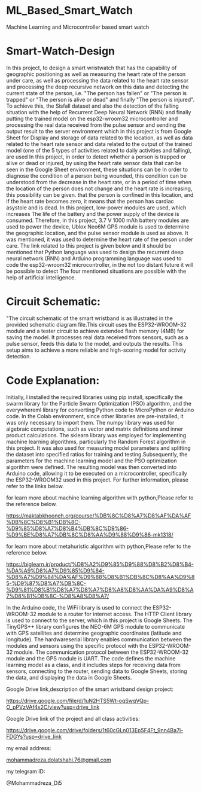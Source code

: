 # ML_Based_Smart_Watch
Machine Learning and Microcontroller based smart watch
# Smart-Watch-Design
In this project, to design a smart wristwatch that has the capability of geographic positioning as well as measuring the heart rate of the person under care, as well as processing the data related to the heart rate sensor and processing the deep recursive network on this data and detecting the current state of the person, i.e. "The person has fallen" or "The person is trapped" or "The person is alive or dead" and finally "The person is injured". To achieve this, the Sisfall dataset and also the detection of the falling situation with the help of Recurrent Deep Neural Network (RNN) and finally putting the trained model on the esp32-wroom32 microcontroller and processing the real data received from the pulse sensor and sending the output result to the server environment which in this project is from Google Sheet for Display and storage of data related to the location, as well as data related to the heart rate sensor and data related to the output of the trained model (one of the 5 types of activities related to daily activities and falling), are used In this project, in order to detect whether a person is trapped or alive or dead or injured, by using the heart rate sensor data that can be seen in the Google Sheet environment, these situations can be In order to diagnose the condition of a person being wounded, this condition can be understood from the decrease in the heart rate, or in a period of time when the location of the person does not change and the heart rate is increasing, this possibility can be given. that the person is confined in this location, and if the heart rate becomes zero, it means that the person has cardiac asystole and is dead. In this project, low-power modules are used, which increases The life of the battery and the power supply of the device is consumed. Therefore, in this project, 3.7 V 1000 mAh battery modules are used to power the device, Ublox Neo6M GPS module is used to determine the geographic location, and the pulse sensor module is used as above. It was mentioned, it was used to determine the heart rate of the person under care.
The link related to this project is given below and it should be mentioned that Python language was used to design the recurrent deep neural network (RNN) and Arduino programming language was used to code the esp32-wroom32 microcontroller, in the not too distant future it will be possible to detect The four mentioned situations are possible with the help of artificial intelligence.
# Circuit Schematic:
"The circuit schematic of the smart wristband is as illustrated in the provided schematic diagram file.This circuit uses the ESP32-WROOM-32 module and a tester circuit to achieve extended flash memory (4MB) for saving the model. It processes real data received from sensors, such as a pulse sensor, feeds this data to the model, and outputs the results. This setup aims to achieve a more reliable and high-scoring model for activity detection.
# Code Explanation:
Initially, I installed the required libraries using pip install, specifically the swarm library for the Particle Swarm Optimization (PSO) algorithm, and the everywhereml library for converting Python code to MicroPython or Arduino code. In the Colab environment, since other libraries are pre-installed, it was only necessary to import them. The numpy library was used for algebraic computations, such as vector and matrix definitions and inner product calculations. The sklearn library was employed for implementing machine learning algorithms, particularly the Random Forest algorithm in this project. It was also used for measuring model parameters and splitting the dataset into specified ratios for training and testing.Subsequently, the parameters for the machine learning model and the PSO optimization algorithm were defined. The resulting model was then converted into Arduino code, allowing it to be executed on a microcontroller, specifically the ESP32-WROOM32 used in this project. For further information, please refer to the links below.

for learn more about machine learning algorithm with python,Please refer to the reference below.

https://maktabkhooneh.org/course/%DB%8C%D8%A7%D8%AF%DA%AF%DB%8C%D8%B1%DB%8C-%D9%85%D8%A7%D8%B4%DB%8C%D9%86-%D9%BE%D8%A7%DB%8C%D8%AA%D9%88%D9%86-mk1318/

for learn more about metahuristic algorithm with python,Please refer to the reference below.

https://biglearn.ir/product/%D8%A2%D9%85%D9%88%D8%B2%D8%B4-%DA%A9%D8%A7%D9%85%D9%84-%D8%A7%D9%84%DA%AF%D9%88%D8%B1%DB%8C%D8%AA%D9%85-%D9%87%D8%A7%DB%8C-%D9%81%D8%B1%D8%A7%D8%A7%D8%A8%D8%AA%DA%A9%D8%A7%D8%B1%DB%8C-%D8%A8%D8%A7/

In the Arduino code, the WiFi library is used to connect the ESP32-WROOM-32 module to a router for internet access. The HTTP Client library is used to connect to the server, which in this project is Google Sheets. The TinyGPS++ library configures the NEO-6M GPS module to communicate with GPS satellites and determine geographic coordinates (latitude and longitude). The hardwareserial library enables communication between the modules and sensors using the specific protocol with the ESP32-WROOM-32 module. The communication protocol between the ESP32-WROOM-32 module and the GPS module is UART. The code defines the machine learning model as a class, and it includes steps for receiving data from sensors, connecting to the router, sending data to Google Sheets, storing the data, and displaying the data in Google Sheets.

Google Drive link,description of the smart wristband design project:

https://drive.google.com/file/d/1uN2HTS5Wt-oqSwqVQp-O_pPVzVAf4x2C/view?usp=drive_link

Google Drive link of the project and all class activities:

https://drive.google.com/drive/folders/1t60cGLn013Ep5F4Ft_9nn4Ba7i-FDGYs?usp=drive_link

my email address:

mohammadreza.dolatshahi.76@gmail.com

my telegram ID:

@Mohammadreza_Di5
